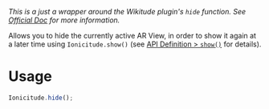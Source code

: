 _This is a just a wrapper around the Wikitude plugin's `hide` function. See [Official Doc](http://www.wikitude.com/external/doc/documentation/latest/phonegap/referencephonegap.html#hide) for more information._

Allows you to hide the currently active AR View, in order to show it again at a later time using `Ionicitude.show()` (see [API Definition > `show()`][show] for details).

# Usage
```javascript
Ionicitude.hide();
```

[show]: https://github.com/Tazaf/ionicitude/wiki/show()